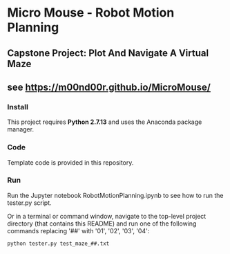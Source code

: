 
# Micro Mouse - Robot Motion Planning
## Capstone Project: Plot And Navigate A Virtual Maze
## see https://m00nd00r.github.io/MicroMouse/


### Install

This project requires **Python 2.7.13** and uses the Anaconda package manager.

### Code

Template code is provided in this repository.

### Run

Run the Jupyter notebook RobotMotionPlanning.ipynb to see how to run the tester.py script.

Or in a terminal or command window, navigate to the top-level project directory (that contains this README) and run one of the following commands replacing '##' with '01', '02', '03', '04':

```python tester.py test_maze_##.txt```
